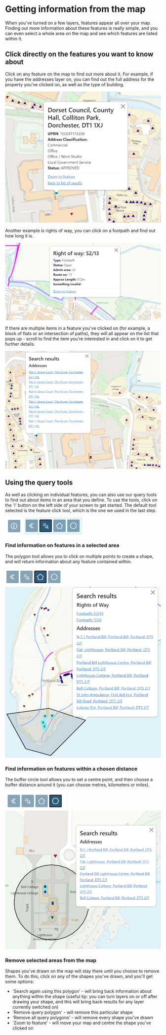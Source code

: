# Getting information from the map

When you've turned on a few layers, features appear all over your map. Finding out more information about these features is really simple, and you can even select a whole area on the map and see which features are listed within it.

## Click directly on the features you want to know about

Click on any feature on the map to find out more about it. For example, if you have the addresses layer on, you can find out the full address for the property you've clicked on, as well as the type of building.

![Showing further information for an address](../assets/images/feature-details-address-information.png)

Another example is rights of way, you can click on a footpath and find out how long it is.

![Showing further information for a footpath](../assets/images/feature-details-single-footpath.png)

If there are multiple items in a feature you've clicked on (for example, a block of flats or an intersection of paths), they will all appear on the list that pops up - scroll to find the item you're interested in and click on it to get further details.

![Showing information for multiple addresses](../assets/images/feature-details-multiple-addresses.png)

## Using the query tools

As well as clicking on individual features, you can also use our query tools to find out about items in an area that you define. To use the tools, click on the 'i' button on the left side of your screen to get started. The default tool selected is the feature click tool, which is the one we used in the last step.

![Showing the query tool button](../assets/images/feature-query-tool.png) ![Showing the query toolset](../assets/images/feature-query-toolset.png)

### Find information on features in a selected area

The polygon tool allows you to click on multiple points to create a shape, and will return information about any feature contained within. 

![Showing the polygon tool](../assets/images/feature-polygon-tool.png)
![Showing a shape that has been drawn, and information about the features within](../assets/images/feature-polygon-selection.png)

### Find information on features within a chosen distance

The buffer circle tool allows you to set a centre point, and then choose a buffer distance around it (you can choose metres, kilometers or miles).

![Showing the buffer circle tool](../assets/images/feature-buffer-circle-tool.png)
![Showing an area of 50 metres and all the features contained within](../assets/images/feature-buffer-selection.png)

### Remove selected areas from the map
Shapes you've drawn on the map will stay there until you choose to remove them. To do this, click on any of the shapes you've drawn, and you'll get some options:

* 'Search again using this polygon' - will bring back information about anything within the shape (useful tip: you can turn layers on or off after drawing your shape, and this will bring back results for any layer currently switched on)
* 'Remove query polygon' - will remove this particular shape
* 'Remove all query polygons' - will remove every shape you've drawn
* 'Zoom to feature' - will move your map and centre the shape you've clicked on